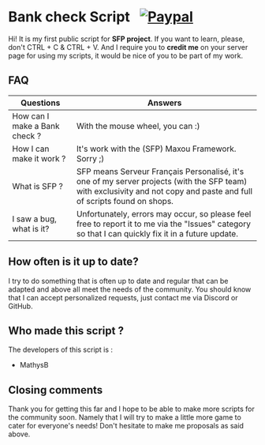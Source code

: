 
# Bank check Script    [![Paypal][paypal-badge]][paypal-link]

Hi! It is my first public script for **SFP project**. If you want to learn, please, don't CTRL + C & CTRL + V.
And I require you to **credit me** on your server page for using my scripts, it would be nice of you to be part of my work.


## FAQ

|Questions|Answers|
|--|--|
|How can I make a Bank check ?|With the mouse wheel, you can :)|
|How I can make it work ?|It's work with the (SFP) Maxou Framework. Sorry ;)|
|What is SFP ?|SFP means Serveur Français Personalisé, it's one of my server projects (with the SFP team) with exclusivity and not copy and paste and full of scripts found on shops.|
|I saw a bug, what is it?|Unfortunately, errors may occur, so please feel free to report it to me via the "Issues" category so that I can quickly fix it in a future update.|


## How often is it up to date?
I try to do something that is often up to date and regular that can be adapted and above all meet the needs of the community. You should know that I can accept personalized requests, just contact me via Discord or GitHub.

## Who made this script ?
The developers of this script is :

 - MathysB


## Closing comments
Thank you for getting this far and I hope to be able to make more scripts for the community soon. Namely that I will try to make a little more game to cater for everyone's needs! Don't hesitate to make me proposals as said above.

[paypal-badge]: https://img.shields.io/badge/Paypal-Donate!-%23003087.svg?logo=paypal&style=flat
[paypal-link]: https://www.paypal.com/pools/c/8ai9TiZrBO
